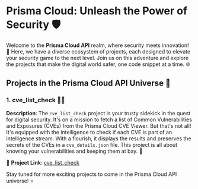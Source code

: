 # Prisma Cloud: Unleash the Power of Security 🛡️

Welcome to the **Prisma Cloud API** realm, where security meets innovation! 🚀 Here, we have a diverse ecosystem of projects, each designed to elevate your security game to the next level. Join us on this adventure and explore the projects that make the digital world safer, one code snippet at a time. 🌐

## Projects in the Prisma Cloud API Universe 🌌

### 1. cve_list_check 🕵️‍♂️

**Description**: The `cve_list_check` project is your trusty sidekick in the quest for digital security. It's on a mission to fetch a list of Common Vulnerabilities and Exposures (CVEs) from the Prisma Cloud CVE Viewer. But that's not all! It's equipped with the intelligence to check if each CVE is part of an intelligence stream. With a flourish, it displays the results and preserves the secrets of the CVEs in a `cve_details.json` file. This project is all about knowing your vulnerabilities and keeping them at bay. 🚨

🔗 **Project Link**: [cve_list_check](https://github.com/PANW-PRISMACLOUD/prisma_cloud_api/tree/main/cve_list_check)



Stay tuned for more exciting projects to come in the Prisma Cloud API universe! ⭐
